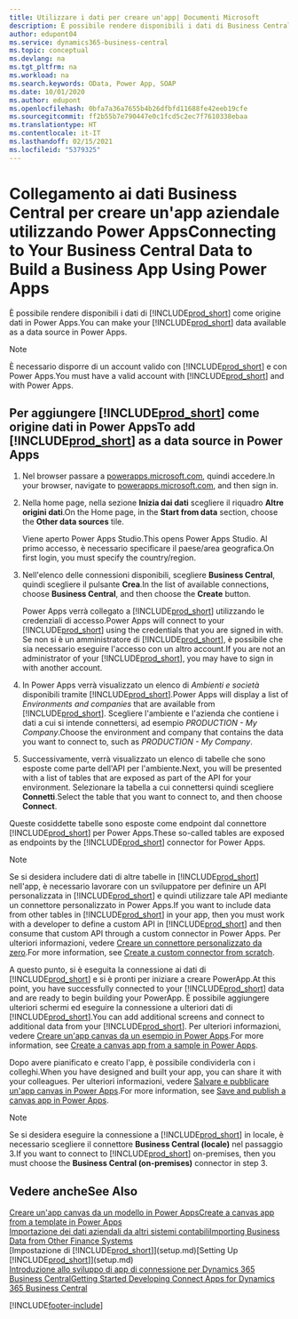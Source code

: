 ```yaml
---
title: Utilizzare i dati per creare un'app| Documenti Microsoft
description: È possibile rendere disponibili i dati di Business Central come origine dati e specificare un URL OData dei service Web per creare un'app aziendale utilizzando Power Apps.
author: edupont04
ms.service: dynamics365-business-central
ms.topic: conceptual
ms.devlang: na
ms.tgt_pltfrm: na
ms.workload: na
ms.search.keywords: OData, Power App, SOAP
ms.date: 10/01/2020
ms.author: edupont
ms.openlocfilehash: 0bfa7a36a7655b4b26dfbfd11688fe42eeb19cfe
ms.sourcegitcommit: ff2b55b7e790447e0c1fcd5c2ec7f7610338ebaa
ms.translationtype: HT
ms.contentlocale: it-IT
ms.lasthandoff: 02/15/2021
ms.locfileid: "5379325"
---
```

# <a name="connecting-to-your-business-central-data-to-build-a-business-app-using-power-apps"></a><span data-ttu-id="32662-103">Collegamento ai dati Business Central per creare un'app aziendale utilizzando Power Apps</span><span class="sxs-lookup"><span data-stu-id="32662-103">Connecting to Your Business Central Data to Build a Business App Using Power Apps</span></span>

<span data-ttu-id="32662-104">È possibile rendere disponibili i dati di [!INCLUDE[prod_short](includes/prod_short.md)] come origine dati in Power Apps.</span><span class="sxs-lookup"><span data-stu-id="32662-104">You can make your [!INCLUDE[prod_short](includes/prod_short.md)] data available as a data source in Power Apps.</span></span>  

> [!NOTE]  
> <span data-ttu-id="32662-105">È necessario disporre di un account valido con [!INCLUDE[prod_short](includes/prod_short.md)] e con Power Apps.</span><span class="sxs-lookup"><span data-stu-id="32662-105">You must have a valid account with [!INCLUDE[prod_short](includes/prod_short.md)] and with Power Apps.</span></span>  

## <a name="to-add-prod_short-as-a-data-source-in-power-apps"></a><span data-ttu-id="32662-106">Per aggiungere [!INCLUDE[prod_short](includes/prod_short.md)] come origine dati in Power Apps</span><span class="sxs-lookup"><span data-stu-id="32662-106">To add [!INCLUDE[prod_short](includes/prod_short.md)] as a data source in Power Apps</span></span>

1. <span data-ttu-id="32662-107">Nel browser passare a [powerapps.microsoft.com](https://powerapps.microsoft.com/), quindi accedere.</span><span class="sxs-lookup"><span data-stu-id="32662-107">In your browser, navigate to [powerapps.microsoft.com](https://powerapps.microsoft.com/), and then sign in.</span></span>
2. <span data-ttu-id="32662-108">Nella home page, nella sezione **Inizia dai dati** scegliere il riquadro **Altre origini dati**.</span><span class="sxs-lookup"><span data-stu-id="32662-108">On the Home page, in the **Start from data** section, choose the **Other data sources** tile.</span></span>  

    <span data-ttu-id="32662-109">Viene aperto Power Apps Studio.</span><span class="sxs-lookup"><span data-stu-id="32662-109">This opens Power Apps Studio.</span></span> <span data-ttu-id="32662-110">Al primo accesso, è necessario specificare il paese/area geografica.</span><span class="sxs-lookup"><span data-stu-id="32662-110">On first login, you must specify the country/region.</span></span>  
3. <span data-ttu-id="32662-111">Nell'elenco delle connessioni disponibili, scegliere **Business Central**, quindi scegliere il pulsante **Crea**.</span><span class="sxs-lookup"><span data-stu-id="32662-111">In the list of available connections, choose **Business Central**, and then choose the **Create** button.</span></span>

    <span data-ttu-id="32662-112">Power Apps verrà collegato a [!INCLUDE[prod_short](includes/prod_short.md)] utilizzando le credenziali di accesso.</span><span class="sxs-lookup"><span data-stu-id="32662-112">Power Apps will connect to your [!INCLUDE[prod_short](includes/prod_short.md)] using the credentials that you are signed in with.</span></span> <span data-ttu-id="32662-113">Se non si è un amministratore di [!INCLUDE[prod_short](includes/prod_short.md)], è possibile che sia necessario eseguire l'accesso con un altro account.</span><span class="sxs-lookup"><span data-stu-id="32662-113">If you are not an administrator of your [!INCLUDE[prod_short](includes/prod_short.md)], you may have to sign in with another account.</span></span>  

4. <span data-ttu-id="32662-114">In Power Apps verrà visualizzato un elenco di *Ambienti e società* disponibili tramite [!INCLUDE[prod_short](includes/prod_short.md)].</span><span class="sxs-lookup"><span data-stu-id="32662-114">Power Apps will display a list of *Environments and companies* that are available from [!INCLUDE[prod_short](includes/prod_short.md)].</span></span> <span data-ttu-id="32662-115">Scegliere l'ambiente e l'azienda che contiene i dati a cui si intende connettersi, ad esempio *PRODUCTION - My Company*.</span><span class="sxs-lookup"><span data-stu-id="32662-115">Choose the environment and company that contains the data you want to connect to, such as *PRODUCTION - My Company*.</span></span>  

5. <span data-ttu-id="32662-116">Successivamente, verrà visualizzato un elenco di tabelle che sono esposte come parte dell'API per l'ambiente.</span><span class="sxs-lookup"><span data-stu-id="32662-116">Next, you will be presented with a list of tables that are exposed as part of the API for your environment.</span></span> <span data-ttu-id="32662-117">Selezionare la tabella a cui connettersi quindi scegliere **Connetti**.</span><span class="sxs-lookup"><span data-stu-id="32662-117">Select the table that you want to connect to, and then choose **Connect**.</span></span>

<span data-ttu-id="32662-118">Queste cosiddette tabelle sono esposte come endpoint dal connettore [!INCLUDE[prod_short](includes/prod_short.md)] per Power Apps.</span><span class="sxs-lookup"><span data-stu-id="32662-118">These so-called tables are exposed as endpoints by the [!INCLUDE[prod_short](includes/prod_short.md)] connector for Power Apps.</span></span>  

> [!NOTE]
> <span data-ttu-id="32662-119">Se si desidera includere dati di altre tabelle in [!INCLUDE[prod_short](includes/prod_short.md)] nell'app, è necessario lavorare con un sviluppatore per definire un API personalizzata in [!INCLUDE[prod_short](includes/prod_short.md)] e quindi utilizzare tale API mediante un connettore personalizzato in Power Apps.</span><span class="sxs-lookup"><span data-stu-id="32662-119">If you want to include data from other tables in [!INCLUDE[prod_short](includes/prod_short.md)] in your app, then you must work with a developer to define a custom API in [!INCLUDE[prod_short](includes/prod_short.md)] and then consume that custom API through a custom connector in Power Apps.</span></span> <span data-ttu-id="32662-120">Per ulteriori informazioni, vedere [Creare un connettore personalizzato da zero](/connectors/custom-connectors/define-blank).</span><span class="sxs-lookup"><span data-stu-id="32662-120">For more information, see [Create a custom connector from scratch](/connectors/custom-connectors/define-blank).</span></span>  

<span data-ttu-id="32662-121">A questo punto, si è eseguita la connessione ai dati di [!INCLUDE[prod_short](includes/prod_short.md)] e si è pronti per iniziare a creare PowerApp.</span><span class="sxs-lookup"><span data-stu-id="32662-121">At this point, you have successfully connected to your [!INCLUDE[prod_short](includes/prod_short.md)] data and are ready to begin building your PowerApp.</span></span> <span data-ttu-id="32662-122">È possibile aggiungere ulteriori schermi ed eseguire la connessione a ulteriori dati di [!INCLUDE[prod_short](includes/prod_short.md)].</span><span class="sxs-lookup"><span data-stu-id="32662-122">You can add additional screens and connect to additional data from your [!INCLUDE[prod_short](includes/prod_short.md)].</span></span> <span data-ttu-id="32662-123">Per ulteriori informazioni, vedere [Creare un'app canvas da un esempio in Power Apps](/powerapps/maker/canvas-apps/open-and-run-a-sample-app).</span><span class="sxs-lookup"><span data-stu-id="32662-123">For more information, see [Create a canvas app from a sample in Power Apps](/powerapps/maker/canvas-apps/open-and-run-a-sample-app).</span></span>  

<span data-ttu-id="32662-124">Dopo avere pianificato e creato l'app, è possibile condividerla con i colleghi.</span><span class="sxs-lookup"><span data-stu-id="32662-124">When you have designed and built your app, you can share it with your colleagues.</span></span> <span data-ttu-id="32662-125">Per ulteriori informazioni, vedere [Salvare e pubblicare un'app canvas in Power Apps](/powerapps/maker/canvas-apps/save-publish-app).</span><span class="sxs-lookup"><span data-stu-id="32662-125">For more information, see [Save and publish a canvas app in Power Apps](/powerapps/maker/canvas-apps/save-publish-app).</span></span>  

> [!NOTE]
> <span data-ttu-id="32662-126">Se si desidera eseguire la connessione a [!INCLUDE[prod_short](includes/prod_short.md)] in locale, è necessario scegliere il connettore **Business Central (locale)** nel passaggio 3.</span><span class="sxs-lookup"><span data-stu-id="32662-126">If you want to connect to [!INCLUDE[prod_short](includes/prod_short.md)] on-premises, then you must choose the **Business Central (on-premises)** connector in step 3.</span></span>  

## <a name="see-also"></a><span data-ttu-id="32662-127">Vedere anche</span><span class="sxs-lookup"><span data-stu-id="32662-127">See Also</span></span>

[<span data-ttu-id="32662-128">Creare un'app canvas da un modello in Power Apps</span><span class="sxs-lookup"><span data-stu-id="32662-128">Create a canvas app from a template in Power Apps</span></span>](/powerapps/maker/canvas-apps/get-started-test-drive)  
[<span data-ttu-id="32662-129">Importazione dei dati aziendali da altri sistemi contabili</span><span class="sxs-lookup"><span data-stu-id="32662-129">Importing Business Data from Other Finance Systems</span></span>](across-import-data-configuration-packages.md)  
<span data-ttu-id="32662-130">[Impostazione di [!INCLUDE[prod_short](includes/prod_short.md)]](setup.md)</span><span class="sxs-lookup"><span data-stu-id="32662-130">[Setting Up [!INCLUDE[prod_short](includes/prod_short.md)]](setup.md)</span></span>  
[<span data-ttu-id="32662-131">Introduzione allo sviluppo di app di connessione per Dynamics 365 Business Central</span><span class="sxs-lookup"><span data-stu-id="32662-131">Getting Started Developing Connect Apps for Dynamics 365 Business Central</span></span>](/dynamics365/business-central/dev-itpro/developer/devenv-develop-connect-apps)  


[!INCLUDE[footer-include](includes/footer-banner.md)]